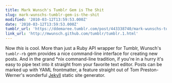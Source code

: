 ```yaml
---
title: Mark Wunsch's Tumblr Gem is The Shit
slug: mark-wunschs-tumblr-gem-is-the-shit
modified: '2010-03-12T13:59:53.000Z'
date: '2010-03-12T13:59:53.000Z'
tumblr_url: 'https://ddemaree.tumblr.com/post/443338740/mark-wunschs-tumblr-gem-is-the-shit'
link_url: 'http://mwunsch.github.com/tumblr/tumblr.1.html'
---
```

Now _this_ is cool. More than just a Ruby API wrapper for Tumblr, Wunsch's `tumblr-rb` gem provides a nice command-line interface for creating new posts. And in the grand \*nix command-line tradition, if you're in a hurry it's easy to pipe text into it straight from your favorite text editor. Posts can be marked up with YAML frontmatter, a feature straight out of Tom Preston-Werner's wonderful [Jekyll](http://github.com/mojombo/jekyll) static site generator.
